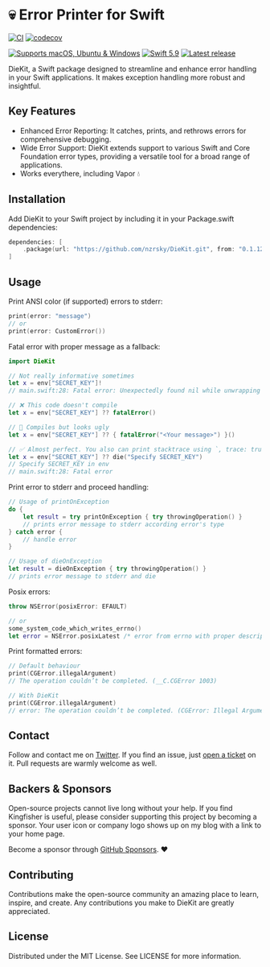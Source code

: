 # 💀 Error Printer for Swift

[![CI](https://github.com/nzrsky/DieKit/actions/workflows/build-test.yml/badge.svg)](https://github.com/nzrsky/DieKit/actions/workflows/build-test.yml?query=branch%3Amain+)
[![codecov](https://codecov.io/gh/nzrsky/DieKit/graph/badge.svg?token=2goMIh4O6p)](https://codecov.io/gh/nzrsky/DieKit)

[![Supports macOS, Ubuntu & Windows](https://img.shields.io/badge/platform-macOS%20%7C%20Ubuntu%20%7C%20iOS%20%7C%20watchOS%20%7C%20tvOS%20%7C%20visionOS-lightgray)]()
[![Swift 5.9](https://img.shields.io/badge/Swift-5.9-F05138?logo=swift&logoColor=white)]()
[![Latest release](https://img.shields.io/github/v/release/nzrsky/DieKit?sort=semver)]()

DieKit, a Swift package designed to streamline and enhance error handling in your Swift applications. It makes exception handling more robust and insightful.

## Key Features
- Enhanced Error Reporting: It catches, prints, and rethrows errors for comprehensive debugging.
- Wide Error Support: DieKit extends support to various Swift and Core Foundation error types, providing a versatile tool for a broad range of applications.
- Works everythere, including Vapor 💧

## Installation
Add DieKit to your Swift project by including it in your Package.swift dependencies:

```swift
dependencies: [
    .package(url: "https://github.com/nzrsky/DieKit.git", from: "0.1.12")
]
```

## Usage

Print ANSI color (if supported) errors to stderr:
```swift
print(error: "message")
// or
print(error: CustomError())
```

Fatal error with proper message as a fallback:
```swift
import DieKit

// Not really informative sometimes
let x = env["SECRET_KEY"]!
// main.swift:28: Fatal error: Unexpectedly found nil while unwrapping an Optional value

// ❌ This code doesn't compile
let x = env["SECRET_KEY"] ?? fatalError()

// 🙈 Compiles but looks ugly
let x = env["SECRET_KEY"] ?? { fatalError("<Your message>") }()

// ✅ Almost perfect. You also can print stacktrace using `, trace: true`
let x = env["SECRET_KEY"] ?? die("Specify SECRET_KEY")
// Specify SECRET_KEY in env
// main.swift:28: Fatal error
```

Print error to stderr and proceed handling:
```swift
// Usage of printOnException
do {
    let result = try printOnException { try throwingOperation() }
    // prints error message to stderr according error's type
} catch error {
    // handle error
}

// Usage of dieOnException
let result = dieOnException { try throwingOperation() }
// prints error message to stderr and die
```

Posix errors:
```swift
throw NSError(posixError: EFAULT)

// or
some_system_code_which_writes_errno() 
let error = NSError.posixLatest /* error from errno with proper description */
```

Print formatted errors:
```swift
// Default behaviour
print(CGError.illegalArgument)
// The operation couldn’t be completed. (__C.CGError 1003)

// With DieKit
print(CGError.illegalArgument)
// error: The operation couldn’t be completed. (CGError: Illegal Argument)
```

## Contact

Follow and contact me on [Twitter](http://twitter.com/nzrsky). If you find an issue, 
just [open a ticket](https://github.com/nzrsky/DieKit/issues/new) on it. Pull 
requests are warmly welcome as well.

## Backers & Sponsors

Open-source projects cannot live long without your help. If you find Kingfisher is useful, please consider supporting this
project by becoming a sponsor. Your user icon or company logo shows up on my blog with a link to your home page.

Become a sponsor through [GitHub Sponsors](https://github.com/sponsors/nzrsky). :heart:

## Contributing
Contributions make the open-source community an amazing place to learn, inspire, and create. Any contributions you make to DieKit are greatly appreciated.

## License
Distributed under the MIT License. See LICENSE for more information.
